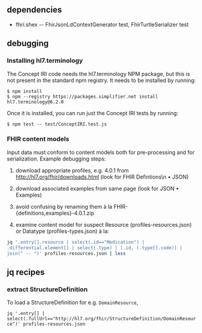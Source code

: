 
## dependencies

* fhri.shex -- FhirJsonLdContextGenerator test, FhirTurtleSerializer
  test

## debugging

### Installing hl7.terminology

The Concept IRI code needs the hl7.terminology NPM package, but this
is not present in the standard npm registry. It needs to be installed
by running:

```shell
$ npm install
$ npm --registry https://packages.simplifier.net install hl7.terminology@6.2.0
```

Once it is installed, you can run just the Concept IRI tests by running:

```shell
$ npm test -- test/ConceptIRI.test.js
```

### FHIR content models

Input data must conform to content models both for pre-processing and
for serialization. Example debugging steps:

1. download appropriate profiles, e.g. 4.0.1 from
   http://hl7.org/fhir/downloads.html (look for FHIR Defintions\n •
   JSON)

2. download associated examples from same page (look for JSON •
   Examples)

3. avoid confusing by renaming them à la
   FHIR-{definitions,examples}-4.0.1.zip

4. examine content model for suspect Resource
(profiles-resources.json) or Datatype (profiles-types.json) à la:
``` bash
jq '.entry[].resource | select(.id=="Medication") |
.differential.element[] | select(.type) | [.id, (.type[].code)] |
join(" -- ")' profiles-resources.json | less
```
## jq recipes

### extract StructureDefinition

To load a StructureDefinition for e.g. `DomainResource`,

```jq '.entry[] | select(.fullUrl=="http://hl7.org/fhir/StructureDefinition/DomainResource")' profiles-resources.json```
